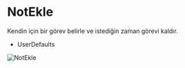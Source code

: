 # NotEkle

Kendin için bir görev belirle ve istediğin zaman görevi kaldır.
  - UserDefaults

![NotEkle](https://user-images.githubusercontent.com/117376261/206537755-acb0a711-2cb7-4745-a442-4538104b97f7.gif)

